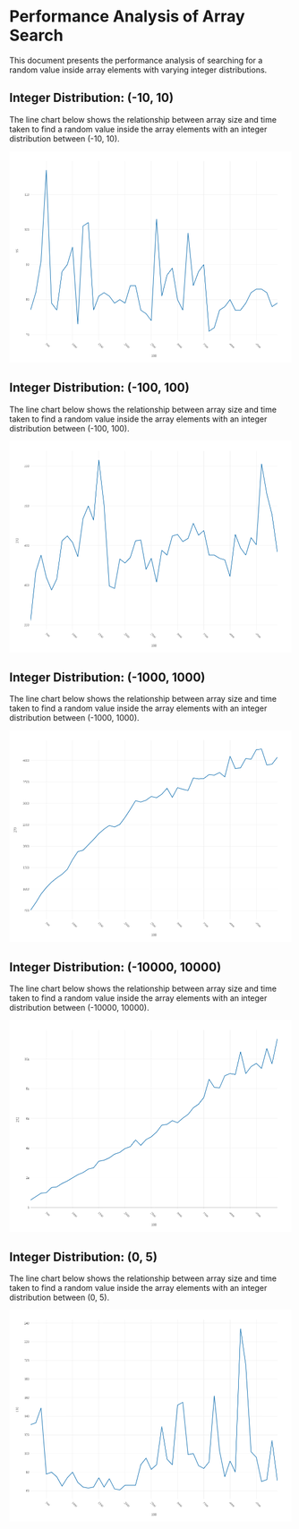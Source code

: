 # Performance Analysis of Array Search

This document presents the performance analysis of searching for a random value inside array elements with varying integer distributions.

## Integer Distribution: (-10, 10)

The line chart below shows the relationship between array size and time taken to find a random value inside the array elements with an integer distribution between (-10, 10).

![Alt text](output/image.png)

## Integer Distribution: (-100, 100)

The line chart below shows the relationship between array size and time taken to find a random value inside the array elements with an integer distribution between (-100, 100).

![Alt text](output/image-1.png)

## Integer Distribution: (-1000, 1000)

The line chart below shows the relationship between array size and time taken to find a random value inside the array elements with an integer distribution between (-1000, 1000).

![Alt text](output/image-2.png)

## Integer Distribution: (-10000, 10000)

The line chart below shows the relationship between array size and time taken to find a random value inside the array elements with an integer distribution between (-10000, 10000).

![Alt text](output/image-3.png)

## Integer Distribution: (0, 5)

The line chart below shows the relationship between array size and time taken to find a random value inside the array elements with an integer distribution between (0, 5).

![Alt text](output/image-4.png)